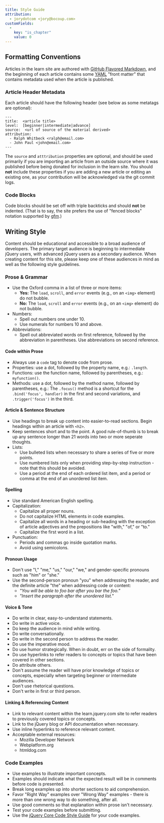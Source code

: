 ```yaml
---
title: Style Guide
attribution:
  - jorydotcom <jory@bocoup.com>
customFields: 
  -
    key: "is_chapter"
    value: 0
---
```


## Formatting Conventions

Articles in the learn site are authored with [GitHub Flavored
Markdown](http://github.github.com/github-flavored-markdown/), and 
the beginning of each article contains some [YAML](http://www.yaml.org/)
"front matter" that contains metadata used when the article is published.

### Article Header Metadata

Each article should have the following header (see below as some metatags are optional):

```
---
title:  <article title>
level:  [beginner|intermediate|advance]
source:  <url of source of the material derived>
attribution: 
  - Ralph Whitbeck <ralph@email.com>
  - John Paul <john@email.com>
---
```

The `source` and `atttribution` properties are optional, and should be used
primarily if you are importing an article from an outside source where it was
published before being donated for inclusion in the learn site.  You should **not**
include these properties if you are adding a new article or editing an existing
one, as your contribution will be acknowledged via the git commit logs.

### Code Blocks

Code blocks should be set off with triple backticks and should **not** be
indented.  (That is to say, the site prefers the use of "fenced blocks"
notation supported by
[gfm](http://github.github.com/github-flavored-markdown/).)

## Writing Style

Content should be educational and accessible to a broad audience of developers.
The primary target audience is beginning to intermediate jQuery users, with
advanced jQuery users as a secondary audience. When creating content for this
site, please keep one of these audiences in mind as well as the following style
guidelines.

### Prose & Grammar

  - Use the Oxford comma in a list of three or more items:
    - **Yes:** The `load`, `scroll`, and `error` events (e.g., on an `<img>` element) do not bubble.
    - **No:** The `load`, `scroll` and `error` events (e.g., on an `<img>` element) do not bubble.
  - Numbers:
    - Spell out numbers one under 10.
    - Use numerals for numbers 10 and above.
  - Abbreviations:
    - Spell out abbreviated words on first reference, followed by the abbreviation in parentheses. Use abbreviations on second reference.

#### Code within Prose

  - Always use a `code` tag to denote code from prose.
  - Properties: use a dot, followed by the property name, e.g.: `.length`.
  - Functions: use the function name, followed by parentheses, e.g.: `myfunction()`.
  - Methods: use a dot, followed by the method name, followed by parentheses, e.g.: The `.focus()` method is a shortcut for the `.bind('focus', handler)` in the first and second variations, and `.trigger('focus')` in the third.

#### Article & Sentence Structure

  - Use headings to break up content into easier-to-read sections. Begin headings within an article with `<h2>`.
  - Keep sentences short and to the point. A good rule-of-thumb is to break up any sentence longer than 21 words into two or more seperate thoughts.
  - Lists:
    - Use bulleted lists when necessary to share a series of five or more points.
    - Use numbered lists only when providing step-by-step instruction - note that this should be avoided.
    - Use a period at the end of each ordered list item, and a period or comma at the end of an unordered list item.

#### Spelling

  - Use standard American English spelling.
  - Capitalization:
    - Capitalize all proper nouns.
    - Do not capitalize HTML elements in code examples.
    - Capitalize all words in a heading or sub-heading with the exception of article adjectives and the prepositions like "with," "of," or "to."
    - Capitalize the first word in a list.
  - Punctuation:
    - Periods and commas go inside quotation marks.
    - Avoid using semicolons.

#### Pronoun Usage

  - Don't use "I," "me," "us," "our," "we," and gender-specific pronouns such as "him" or "she."
  - Use the second-person pronoun "you" when addressing the reader, and the definite article "the" when addressing code or content:
    - *"You will be able to foo bar after you bar the foo."*
    - *"Insert the paragraph after the unordered list."*

#### Voice & Tone

  - Do write in clear, easy-to-understand statements. 
  - Do write in active voice.
  - Do keep the audience in mind while writing.
  - Do write conversationally. 
  - Do write in the second person to address the reader.
  - Do use the imperative mood.
  - Do use humor strategically. When in doubt, err on the side of formality.
  - Do use hyperlinks to refer readers to concepts or topics that have been covered in other sections.
  - Do attribute others.
  - Don't assume the reader will have prior knowledge of topics or concepts, especially when targeting beginner or intermediate audiences.
  - Don't use rhetorical questions.
  - Don't write in first or third person.

#### Linking & Referencing Content

  - Link to relevant content within the learn.jquery.com site to refer readers to previously covered topics or concepts. 
  - Link to the jQuery blog or API documentation when necessary.
  - Use inline hyperlinks to reference relevant content.
  - Acceptable external resources:
    - Mozilla Developer Network
    - Webplatform.org
    - htmldog.com

### Code Examples

  - Use examples to illustrate important concepts.
  - Examples should indicate what the expected result will be in comments before code is presented.
  - Break long examples up into shorter sections to aid comprehension.
  - Favor "Right Way" examples over "Wrong Way" examples - there is more than one wrong way to do something, after all.
  - Use good comments so that explanation within prose isn't necessary.
  - Test your code examples before submitting.
  - Use the [jQuery Core Code Style Guide](http://docs.jquery.com/JQuery_Core_Style_Guidelines) for your code examples. 
